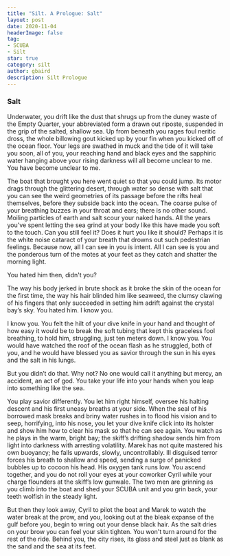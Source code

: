 ```yaml
---
title: "Silt. A Prologue: Salt"
layout: post
date: 2020-11-04
headerImage: false
tag:
- SCUBA
- Silt
star: true
category: silt
author: gbaird
description: Silt Prologue
---
```


### Salt


  Underwater, you drift like the dust that shrugs up from the duney waste of the Empty Quarter, your abbreviated form a drawn out riposte, suspended in the grip of the salted, shallow sea. Up from beneath you rages foul neritic dross, the whole billowing gout kicked up by your fin when you kicked off of the ocean floor. Your legs are swathed in muck and the tide of it will take you soon, all of you, your reaching hand and black eyes and the sapphiric water hanging above your rising darkness will all become unclear to me. You have become unclear to me.
  
  The boat that brought you here went quiet so that you could jump. Its motor drags through the glittering desert, through water so dense with salt that you can see the weird geometries of its passage before the rifts heal themselves, before they subside back into the ocean. The coarse pulse of your breathing buzzes in your throat and ears; there is no other sound. Moiling particles of earth and salt scour your naked hands. All the years you've spent letting the sea grind at your body like this have made you soft to the touch. Can you still feel it? Does it hurt you like it should? Perhaps it is the white noise cataract of your breath that drowns out such pedestrian feelings. Because now, all I can see in you is intent.  All I can see is you and the ponderous turn of the motes at your feet as they catch and shatter the morning light.
  
  You hated him then, didn't you?
  
  The way his body jerked in brute shock as it broke the skin of the ocean for the first time, the way his hair blinded him like seaweed, the clumsy clawing of his fingers that only succeeded in setting him adrift against the crystal bay’s sky. You hated him. I know you.     
  
  I know you. You felt the hilt of your dive knife in your hand and thought of how easy it would be to break the soft tubing that kept this graceless fool breathing, to hold him, struggling, just ten meters down. I know you. You would have watched the roof of the ocean flash as he struggled, both of you, and he would have blessed you as savior through the sun in his eyes and the salt in his lungs.    
  
  But you didn’t do that. Why not? No one would call it anything but mercy, an accident, an act of god. You take your life into your hands when you leap into something like the sea.     
  
  You play savior differently. You let him right himself, oversee his halting descent and his first uneasy breaths at your side. When the seal of his borrowed mask breaks and briny water rushes in to flood his vision and to seep, horrifying, into his nose, you let your dive knife click into its holster and show him how to clear his mask so that he can see again. You watch as he plays in the warm, bright bay; the skiff’s drifting shadow sends him from light into darkness with arresting volatility. Marek has not quite mastered his own buoyancy; he falls upwards, slowly, uncontrollably. Ill disguised terror forces his breath to shallow and speed, sending a surge of panicked bubbles up to cocoon his head. His oxygen tank runs low. You ascend together, and you do not roll your eyes at your coworker Cyril while your charge flounders at the skiff’s low gunwale. The two men are grinning as you climb into the boat and shed your SCUBA unit and you grin back, your teeth wolfish in the steady light.
  
  But then they look away, Cyril to pilot the boat and Marek to watch the water break at the prow, and you, looking out at the bleak expanse of the gulf before you, begin to wring out your dense black hair. As the salt dries on your brow you can feel your skin tighten. You won't turn around for the rest of the ride. Behind you, the city rises, its glass and steel just as blank as the sand and the sea at its feet.

  
